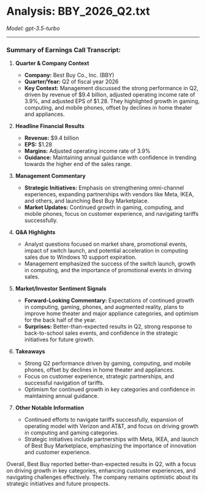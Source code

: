 # Analysis: BBY_2026_Q2.txt

*Model: gpt-3.5-turbo*

---

### Summary of Earnings Call Transcript:

1. **Quarter & Company Context**
   - **Company:** Best Buy Co., Inc. (BBY)
   - **Quarter/Year:** Q2 of fiscal year 2026
   - **Key Context:** Management discussed the strong performance in Q2, driven by revenue of $9.4 billion, adjusted operating income rate of 3.9%, and adjusted EPS of $1.28. They highlighted growth in gaming, computing, and mobile phones, offset by declines in home theater and appliances.

2. **Headline Financial Results**
   - **Revenue:** $9.4 billion
   - **EPS:** $1.28
   - **Margins:** Adjusted operating income rate of 3.9%
   - **Guidance:** Maintaining annual guidance with confidence in trending towards the higher end of the sales range.

3. **Management Commentary**
   - **Strategic Initiatives:** Emphasis on strengthening omni-channel experiences, expanding partnerships with vendors like Meta, IKEA, and others, and launching Best Buy Marketplace.
   - **Market Updates:** Continued growth in gaming, computing, and mobile phones, focus on customer experience, and navigating tariffs successfully.

4. **Q&A Highlights**
   - Analyst questions focused on market share, promotional events, impact of switch launch, and potential acceleration in computing sales due to Windows 10 support expiration.
   - Management emphasized the success of the switch launch, growth in computing, and the importance of promotional events in driving sales.

5. **Market/Investor Sentiment Signals**
   - **Forward-Looking Commentary:** Expectations of continued growth in computing, gaming, phones, and augmented reality, plans to improve home theater and major appliance categories, and optimism for the back half of the year.
   - **Surprises:** Better-than-expected results in Q2, strong response to back-to-school sales events, and confidence in the strategic initiatives for future growth.

6. **Takeaways**
   - Strong Q2 performance driven by gaming, computing, and mobile phones, offset by declines in home theater and appliances.
   - Focus on customer experience, strategic partnerships, and successful navigation of tariffs.
   - Optimism for continued growth in key categories and confidence in maintaining annual guidance.

7. **Other Notable Information**
   - Continued efforts to navigate tariffs successfully, expansion of operating model with Verizon and AT&T, and focus on driving growth in computing and gaming categories.
   - Strategic initiatives include partnerships with Meta, IKEA, and launch of Best Buy Marketplace, emphasizing the importance of innovation and customer experience.

Overall, Best Buy reported better-than-expected results in Q2, with a focus on driving growth in key categories, enhancing customer experiences, and navigating challenges effectively. The company remains optimistic about its strategic initiatives and future prospects.